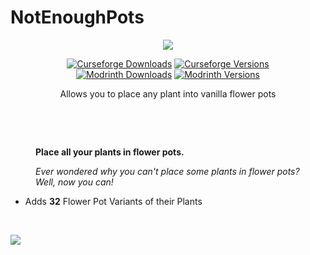# NotEnoughPots

<div align="center">

![](https://cdn.modrinth.com/data/cached_images/dbfd7f64aa91c8f366d31eba613295befdca4023_0.webp)

[![Curseforge Downloads](http://cf.way2muchnoise.eu/full_1120989_downloads.svg)](https://www.curseforge.com/minecraft/mc-mods/not-enough-pots/)
[![Curseforge Versions](http://cf.way2muchnoise.eu/versions/1120989.svg)](https://www.curseforge.com/minecraft/mc-mods/not-enough-pots/)
<br/>
[![Modrinth Downloads](https://img.shields.io/modrinth/dt/not-enough-pots?color=00AF5C&label=downloads&logo=modrinth)](https://modrinth.com/mod/not-enough-pots)
[![Modrinth Versions](https://img.shields.io/modrinth/v/not-enough-pots?color=00AF5C&label=versions&logo=modrinth)](https://modrinth.com/mod/not-enough-pots)

Allows you to place any plant into vanilla flower pots</p> 

</div>

 <p style="text-align: left; padding-left: 40px;">**Place all your plants in flower pots.**</p><p style="padding-left: 40px;">
_Ever wondered why you can't place some plants in flower pots?_  
_Well, now you can!_

*  Adds **32** Flower Pot Variants of their Plants

<br/>

![](https://media.forgecdn.net/attachments/description/1120989/description_6503752d-2648-47d2-a40b-e689885a9980.png)